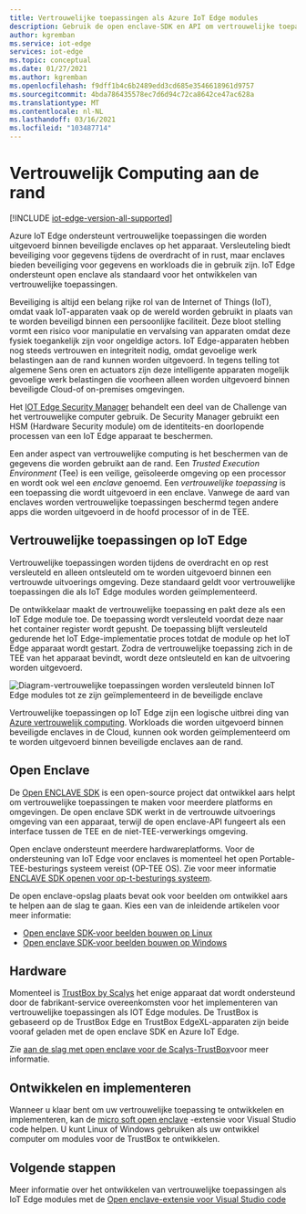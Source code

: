 ```yaml
---
title: Vertrouwelijke toepassingen als Azure IoT Edge modules
description: Gebruik de open enclave-SDK en API om vertrouwelijke toepassingen te schrijven en deze als IoT Edge modules voor vertrouwelijke computing te implementeren
author: kgremban
ms.service: iot-edge
services: iot-edge
ms.topic: conceptual
ms.date: 01/27/2021
ms.author: kgremban
ms.openlocfilehash: f9dff1b4c6b2489edd3cd685e3546618961d9757
ms.sourcegitcommit: 4bda786435578ec7d6d94c72ca8642ce47ac628a
ms.translationtype: MT
ms.contentlocale: nl-NL
ms.lasthandoff: 03/16/2021
ms.locfileid: "103487714"
---
```

# <a name="confidential-computing-at-the-edge"></a>Vertrouwelijk Computing aan de rand

[!INCLUDE [iot-edge-version-all-supported](../../includes/iot-edge-version-all-supported.md)]

Azure IoT Edge ondersteunt vertrouwelijke toepassingen die worden uitgevoerd binnen beveiligde enclaves op het apparaat. Versleuteling biedt beveiliging voor gegevens tijdens de overdracht of in rust, maar enclaves bieden beveiliging voor gegevens en workloads die in gebruik zijn. IoT Edge ondersteunt open enclave als standaard voor het ontwikkelen van vertrouwelijke toepassingen.

Beveiliging is altijd een belang rijke rol van de Internet of Things (IoT), omdat vaak IoT-apparaten vaak op de wereld worden gebruikt in plaats van te worden beveiligd binnen een persoonlijke faciliteit. Deze bloot stelling vormt een risico voor manipulatie en vervalsing van apparaten omdat deze fysiek toegankelijk zijn voor ongeldige actors. IoT Edge-apparaten hebben nog steeds vertrouwen en integriteit nodig, omdat gevoelige werk belastingen aan de rand kunnen worden uitgevoerd. In tegens telling tot algemene Sens oren en actuators zijn deze intelligente apparaten mogelijk gevoelige werk belastingen die voorheen alleen worden uitgevoerd binnen beveiligde Cloud-of on-premises omgevingen.

Het [IOT Edge Security Manager](iot-edge-security-manager.md) behandelt een deel van de Challenge van het vertrouwelijke computer gebruik. De Security Manager gebruikt een HSM (Hardware Security module) om de identiteits-en doorlopende processen van een IoT Edge apparaat te beschermen.

Een ander aspect van vertrouwelijke computing is het beschermen van de gegevens die worden gebruikt aan de rand. Een *Trusted Execution Environment* (Tee) is een veilige, geïsoleerde omgeving op een processor en wordt ook wel een *enclave* genoemd. Een *vertrouwelijke toepassing* is een toepassing die wordt uitgevoerd in een enclave. Vanwege de aard van enclaves worden vertrouwelijke toepassingen beschermd tegen andere apps die worden uitgevoerd in de hoofd processor of in de TEE.

## <a name="confidential-applications-on-iot-edge"></a>Vertrouwelijke toepassingen op IoT Edge

Vertrouwelijke toepassingen worden tijdens de overdracht en op rest versleuteld en alleen ontsleuteld om te worden uitgevoerd binnen een vertrouwde uitvoerings omgeving. Deze standaard geldt voor vertrouwelijke toepassingen die als IoT Edge modules worden geïmplementeerd.

De ontwikkelaar maakt de vertrouwelijke toepassing en pakt deze als een IoT Edge module toe. De toepassing wordt versleuteld voordat deze naar het container register wordt gepusht. De toepassing blijft versleuteld gedurende het IoT Edge-implementatie proces totdat de module op het IoT Edge apparaat wordt gestart. Zodra de vertrouwelijke toepassing zich in de TEE van het apparaat bevindt, wordt deze ontsleuteld en kan de uitvoering worden uitgevoerd.

![Diagram-vertrouwelijke toepassingen worden versleuteld binnen IoT Edge modules tot ze zijn geïmplementeerd in de beveiligde enclave](./media/deploy-confidential-applications/confidential-applications-encrypted.png)

Vertrouwelijke toepassingen op IoT Edge zijn een logische uitbrei ding van [Azure vertrouwelijk computing](../confidential-computing/overview.md). Workloads die worden uitgevoerd binnen beveiligde enclaves in de Cloud, kunnen ook worden geïmplementeerd om te worden uitgevoerd binnen beveiligde enclaves aan de rand.

## <a name="open-enclave"></a>Open Enclave

De [Open ENCLAVE SDK](https://openenclave.io/sdk/) is een open-source project dat ontwikkel aars helpt om vertrouwelijke toepassingen te maken voor meerdere platforms en omgevingen. De open enclave SDK werkt in de vertrouwde uitvoerings omgeving van een apparaat, terwijl de open enclave-API fungeert als een interface tussen de TEE en de niet-TEE-verwerkings omgeving.

Open enclave ondersteunt meerdere hardwareplatforms. Voor de ondersteuning van IoT Edge voor enclaves is momenteel het open Portable-TEE-besturings systeem vereist (OP-TEE OS). Zie voor meer informatie [ENCLAVE SDK openen voor op-t-besturings systeem](https://github.com/openenclave/openenclave/blob/master/docs/GettingStartedDocs/OP-TEE/Introduction.md).

De open enclave-opslag plaats bevat ook voor beelden om ontwikkel aars te helpen aan de slag te gaan. Kies een van de inleidende artikelen voor meer informatie:

* [Open enclave SDK-voor beelden bouwen op Linux](https://github.com/openenclave/openenclave/blob/master/samples/BuildSamplesLinux.md)
* [Open enclave SDK-voor beelden bouwen op Windows](https://github.com/openenclave/openenclave/blob/master/samples/BuildSamplesWindows.md)

## <a name="hardware"></a>Hardware

Momenteel is [TrustBox by Scalys](https://scalys.com/trustbox-industrial/) het enige apparaat dat wordt ondersteund door de fabrikant-service overeenkomsten voor het implementeren van vertrouwelijke toepassingen als IOT Edge modules. De TrustBox is gebaseerd op de TrustBox Edge en TrustBox EdgeXL-apparaten zijn beide vooraf geladen met de open enclave SDK en Azure IoT Edge.

Zie [aan de slag met open enclave voor de Scalys-TrustBox](https://aka.ms/scalys-trustbox-edge-get-started)voor meer informatie.

## <a name="develop-and-deploy"></a>Ontwikkelen en implementeren

Wanneer u klaar bent om uw vertrouwelijke toepassing te ontwikkelen en implementeren, kan de [micro soft open enclave](https://marketplace.visualstudio.com/items?itemName=ms-iot.msiot-vscode-openenclave) -extensie voor Visual Studio code helpen. U kunt Linux of Windows gebruiken als uw ontwikkel computer om modules voor de TrustBox te ontwikkelen.

## <a name="next-steps"></a>Volgende stappen

Meer informatie over het ontwikkelen van vertrouwelijke toepassingen als IoT Edge modules met de [Open enclave-extensie voor Visual Studio code](https://github.com/openenclave/openenclave/tree/master/devex/vscode-extension)
